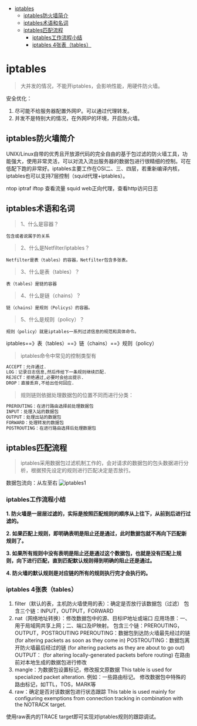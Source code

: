 
<!-- TOC -->

- [iptables](#iptables)
    - [iptables防火墙简介](#iptables%E9%98%B2%E7%81%AB%E5%A2%99%E7%AE%80%E4%BB%8B)
    - [iptables术语和名词](#iptables%E6%9C%AF%E8%AF%AD%E5%92%8C%E5%90%8D%E8%AF%8D)
    - [iptables匹配流程](#iptables%E5%8C%B9%E9%85%8D%E6%B5%81%E7%A8%8B)
        - [iptables工作流程小结](#iptables%E5%B7%A5%E4%BD%9C%E6%B5%81%E7%A8%8B%E5%B0%8F%E7%BB%93)
        - [iptables 4张表（tables）](#iptables-4%E5%BC%A0%E8%A1%A8tables)

<!-- /TOC -->

# iptables

> 大并发的情况，不能开iptables，会影响性能，用硬件防火墙。

安全优化：
1. 尽可能不给服务器配置外网IP。可以通过代理转发。
2. 并发不是特别大的情况，在外网IP的环境，开启防火墙。

## iptables防火墙简介

UNIX/Linux自带的优秀且开放源代码的完全自由的基于包过滤的防火墙工具，功能强大，使用非常灵活，可以对流入流出服务器的数据包进行很精细的控制。可在低配下跑的非常好。iptables主要工作在OSI二、三、四层，若重新编译内核，iptables也可以支持7层控制（squid代理+iptables）。

ntop iptraf iftop 查看流量
squid web正向代理，查看http访问日志

## iptables术语和名词

> 1、什么是容器？

    包含或者说属于的关系

> 2、什么是Netfilter/iptables？

    Netfilter是表（tables）的容器，Netfilter包含多张表。

> 3、什么是表（tables）？

    表（tables）是链的容器

> 4、什么是链（chains）？

    链（chains）是规则（Policys）的容器。

> 5、什么是规则（policy）？

    规则（policy）就是iptables一系列过滤信息的规范和具体命令。

iptables==》表（tables）==》链（chains）==》规则（policy）

> iptables命令中常见的控制类型有

```txt
ACCEPT：允许通过.
LOG：记录日志信息,然后传给下一条规则继续匹配.
REJECT：拒绝通过,必要时会给出提示.
DROP：直接丢弃,不给出任何回应.
```

> 规则链则依据处理数据包的位置不同而进行分类：

```txt
PREROUTING：在进行路由选择前处理数据包
INPUT：处理入站的数据包
OUTPUT：处理出站的数据包
FORWARD：处理转发的数据包
POSTROUTING：在进行路由选择后处理数据包
```

## iptables匹配流程

> iptables采用数据包过滤机制工作的，会对请求的数据包的包头数据进行分析，根据预先设定的规则进行匹配决定是否放行。

数据包流向：从左至右
![iptables1](http://oi480zo5x.bkt.clouddn.com/Linux_project/iptables.jpg)

### iptables工作流程小结

**1. 防火墙是一层层过滤的，实际是按照匹配规则的顺序从上往下，从前到后进行过滤的。**

**2. 如果匹配上规则，即明确表明是阻止还是通过，此时数据包就不再向下匹配新规则了。**

**3. 如果所有规则中没有表明是阻止还是通过这个数据包，也就是没有匹配上规则，向下进行匹配，直到匹配默认规则得到明确的阻止还是通过。**

**4. 防火墙的默认规则是对应链的所有的规则执行完才会执行的。**

### iptables 4张表（tables）

1. filter（默认的表，主机防火墙使用的表）：确定是否放行该数据包（过滤）
    包含三个链：INPUT，OUTPUT，FORWARD
2. nat（网络地址转换）：修改数据包中的源、目标IP地址或端口
    应用场景：一、用于局域网共享上网；二、端口及IP映射。
    包含三个链：PREROUTING，OUTPUT，POSTROUTING
    PREROUTING：数据包到达防火墙最先经过的链 (for altering packets as soon as they come in)
    POSTROUTING：数据包离开防火墙最后经过的链 (for altering packets as they are about to go out)
    OUTPUT： (for altering locally-generated packets before routing) 在路由前对本地生成的数据包进行修改
3. mangle：为数据包设置标记，修改报文原数据
    This table is used for specialized packet alteration.
    例如：一些路由标记。
    修改数据包中特殊的路由标记，如TTL，TOS，MARK等
4. raw：确定是否对该数据包进行状态跟踪
    This table is used  mainly  for  configuring  exemptions from connection tracking in combination with the NOTRACK target.

使用raw表内的TRACE target即可实现对iptables规则的跟踪调试。

